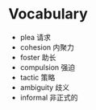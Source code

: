 # Vocabulary 
- plea 请求 
- cohesion 内聚力 
- foster 助长 
- compulsion 强迫 
- tactic 策略 
- ambiguity 歧义 
- informal 非正式的 
